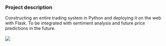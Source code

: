 ### Project description

Constructing an entire trading system in Python and deploying it on the web with Flask. To be integrated with sentiment analysis and future price predictions in the future.<br><br>
<img src='https://github.com/syno3/Data-science-portfolio/blob/main/Trading.py/trading%2Cpy.PNG'>

